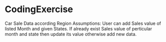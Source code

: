 # CodingExercise
Car Sale Data according Region
Assumptions: 
User can add Sales value of listed Month and given States. 
If already exist Sales value of perticular month and state then update its value otherwise add new data. 

